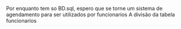 

Por enquanto tem so BD.sql, espero que se torne um sistema de agendamento para ser utilizados por funcionarios
A divisão da tabela 
funcionarios 
